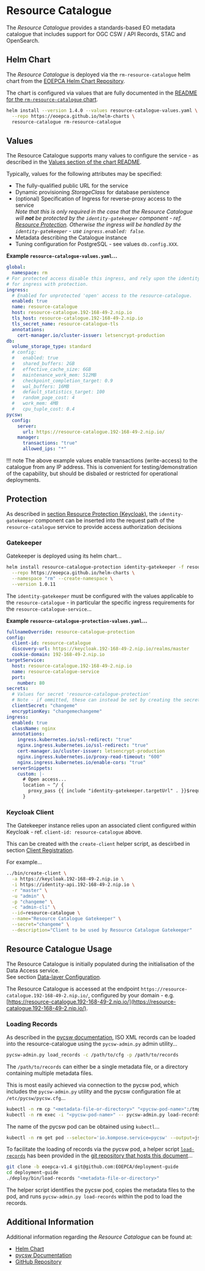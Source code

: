 # Resource Catalogue

The _Resource Catalogue_ provides a standards-based EO metadata catalogue that includes support for OGC CSW / API Records, STAC and OpenSearch.

## Helm Chart

The _Resource Catalogue_ is deployed via the `rm-resource-catalogue` helm chart from the [EOEPCA Helm Chart Repository](https://eoepca.github.io/helm-charts).

The chart is configured via values that are fully documented in the [README for the `rm-resource-catalogue` chart](https://github.com/EOEPCA/helm-charts/tree/main/charts/rm-resource-catalogue#readme).

```bash
helm install --version 1.4.0 --values resource-catalogue-values.yaml \
  --repo https://eoepca.github.io/helm-charts \
  resource-catalogue rm-resource-catalogue
```

## Values

The Resource Catalogue supports many values to configure the service - as described in the [Values section of the chart README](https://github.com/EOEPCA/helm-charts/tree/main/charts/rm-resource-catalogue#values).

Typically, values for the following attributes may be specified:

* The fully-qualified public URL for the service
* Dynamic provisioning _StorageClass_ for database persistence
* (optional) Specification of Ingress for reverse-proxy access to the service<br>
  _Note that this is only required in the case that the Resource Catalogue will **not** be protected by the `identity-gatekeeper` component - ref. [Resource Protection](./resource-protection-keycloak.md). Otherwise the ingress will be handled by the `identity-gatekeeper` - use `ingress.enabled: false`._
* Metadata describing the Catalogue instance
* Tuning configuration for PostgreSQL - see values `db.config.XXX`.

**Example `resource-catalogue-values.yaml`...**

```yaml
global:
  namespace: rm
# For protected access disable this ingress, and rely upon the identity-gatekeeper
# for ingress with protection.
ingress:
  # Enabled for unprotected 'open' access to the resource-catalogue.
  enabled: true
  name: resource-catalogue
  host: resource-catalogue.192-168-49-2.nip.io
  tls_host: resource-catalogue.192-168-49-2.nip.io
  tls_secret_name: resource-catalogue-tls
  annotations:
    cert-manager.io/cluster-issuer: letsencrypt-production
db:
  volume_storage_type: standard
  # config:
  #   enabled: true
  #   shared_buffers: 2GB
  #   effective_cache_size: 6GB
  #   maintenance_work_mem: 512MB
  #   checkpoint_completion_target: 0.9
  #   wal_buffers: 16MB
  #   default_statistics_target: 100
  #   random_page_cost: 4
  #   work_mem: 4MB
  #   cpu_tuple_cost: 0.4
pycsw:
  config:
    server:
      url: https://resource-catalogue.192-168-49-2.nip.io/
    manager:
      transactions: "true"
      allowed_ips: "*"
```

!!! note
    The above example values enable transactions (write-access) to the catalogue from any IP address. This is convenient for testing/demonstration of the capability, but should be disbaled or restricted for operational deployments.

## Protection

As described in [section Resource Protection (Keycloak)](resource-protection-keycloak.md), the `identity-gatekeeper` component can be inserted into the request path of the `resource-catalogue` service to provide access authorization decisions

### Gatekeeper

Gatekeeper is deployed using its helm chart...

```bash
helm install resource-catalogue-protection identity-gatekeeper -f resource-catalogue-protection-values.yaml \
  --repo https://eoepca.github.io/helm-charts \
  --namespace "rm" --create-namespace \
  --version 1.0.11
```

The `identity-gatekeeper` must be configured with the values applicable to the `resource-catalogue` - in particular the specific ingress requirements for the `resource-catalogue-service`...

**Example `resource-catalogue-protection-values.yaml`...**

```yaml
fullnameOverride: resource-catalogue-protection
config:
  client-id: resource-catalogue
  discovery-url: https://keycloak.192-168-49-2.nip.io/realms/master
  cookie-domain: 192-168-49-2.nip.io
targetService:
  host: resource-catalogue.192-168-49-2.nip.io
  name: resource-catalogue-service
  port:
    number: 80
secrets:
  # Values for secret 'resource-catalogue-protection'
  # Note - if ommitted, these can instead be set by creating the secret independently.
  clientSecret: "changeme"
  encryptionKey: "changemechangeme"
ingress:
  enabled: true
  className: nginx
  annotations:
    ingress.kubernetes.io/ssl-redirect: "true"
    nginx.ingress.kubernetes.io/ssl-redirect: "true"
    cert-manager.io/cluster-issuer: letsencrypt-production
    nginx.ingress.kubernetes.io/proxy-read-timeout: "600"
    nginx.ingress.kubernetes.io/enable-cors: "true"
  serverSnippets:
    custom: |-
      # Open access...
      location ~ ^/ {
        proxy_pass {{ include "identity-gatekeeper.targetUrl" . }}$request_uri;
      }
```

### Keycloak Client

The Gatekeeper instance relies upon an associated client configured within Keycloak - ref. `client-id: resource-catalogue` above.

This can be created with the `create-client` helper script, as descirbed in section [Client Registration](./resource-protection-keycloak.md#client-registration).

For example...

```bash
../bin/create-client \
  -a https://keycloak.192-168-49-2.nip.io \
  -i https://identity-api.192-168-49-2.nip.io \
  -r "master" \
  -u "admin" \
  -p "changeme" \
  -c "admin-cli" \
  --id=resource-catalogue \
  --name="Resource Catalogue Gatekeeper" \
  --secret="changeme" \
  --description="Client to be used by Resource Catalogue Gatekeeper"
```

## Resource Catalogue Usage

The Resource Catalogue is initially populated during the initialisation of the Data Access service.<br>
See section [Data-layer Configuration](data-access.md#data-layer-configuration).

The Resource Catalogue is accessed at the endpoint `https://resource-catalogue.192-168-49-2.nip.io/`, configured by your domain - e.g. [https://resource-catalogue.192-168-49-2.nip.io/](https://resource-catalogue.192-168-49-2.nip.io/).

### Loading Records

As described in the [pycsw documentation](https://docs.pycsw.org/en/2.6.1/administration.html#loading-records), ISO XML records can be loaded into the resource-catalogue using the `pycsw-admin.py` admin utility...

```bash
pycsw-admin.py load_records -c /path/to/cfg -p /path/to/records
```

The `/path/to/records` can either be a single metadata file, or a directory containing multiple metadata files.

This is most easily achieved via connection to the pycsw pod, which includes the `pycsw-admin.py` utility and the pycsw configuration file at `/etc/pycsw/pycsw.cfg`...

```bash
kubectl -n rm cp "<metadata-file-or-directory>" "<pycsw-pod-name>":/tmp/metadata
kubectl -n rm exec -i "<pycsw-pod-name>" -- pycsw-admin.py load-records -c /etc/pycsw/pycsw.cfg -p /tmp/metadata
```

The name of the pycsw pod can be obtained using `kubectl`...

```bash
kubectl -n rm get pod --selector='io.kompose.service=pycsw' --output=jsonpath={.items[0].metadata.name}
```

To facilitate the loading of records via the pycsw pod, a helper script [`load-records`](https://github.com/EOEPCA/deployment-guide/blob/eoepca-v1.4/deploy/bin/load-records) has been provided in the [git repository that hosts this document](https://github.com/EOEPCA/deployment-guide/tree/eoepca-v1.4)...

```bash
git clone -b eoepca-v1.4 git@github.com:EOEPCA/deployment-guide
cd deployment-guide
./deploy/bin/load-records "<metadata-file-or-directory>"
```

The helper script identifies the pycsw pod, copies the metadata files to the pod, and runs `pycsw-admin.py load-records` within the pod to load the records.

## Additional Information

Additional information regarding the _Resource Catalogue_ can be found at:

* [Helm Chart](https://github.com/EOEPCA/helm-charts/tree/main/charts/rm-resource-catalogue)
* [pycsw Documentation](https://docs.pycsw.org/en/latest/)
* [GitHub Repository](https://github.com/EOEPCA/rm-resource-catalogue)
